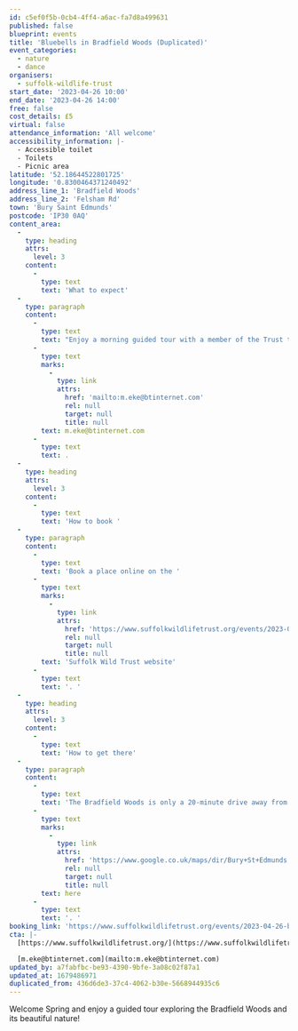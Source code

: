 ```yaml
---
id: c5ef0f5b-0cb4-4ff4-a6ac-fa7d8a499631
published: false
blueprint: events
title: 'Bluebells in Bradfield Woods (Duplicated)'
event_categories:
  - nature
  - dance
organisers:
  - suffolk-wildlife-trust
start_date: '2023-04-26 10:00'
end_date: '2023-04-26 14:00'
free: false
cost_details: £5
virtual: false
attendance_information: 'All welcome'
accessibility_information: |-
  - Accessible toilet
  - Toilets
  - Picnic area
latitude: '52.18644522801725'
longitude: '0.8300464371240492'
address_line_1: 'Bradfield Woods'
address_line_2: 'Felsham Rd'
town: 'Bury Saint Edmunds'
postcode: 'IP30 0AQ'
content_area:
  -
    type: heading
    attrs:
      level: 3
    content:
      -
        type: text
        text: 'What to expect'
  -
    type: paragraph
    content:
      -
        type: text
        text: "Enjoy a morning guided tour with a member of the Trust team, seeing bluebells, birds and maybe orchids. Wear sturdy shoes and bring binoculars if you have them. If you would like more information about the event, please contact email\_"
      -
        type: text
        marks:
          -
            type: link
            attrs:
              href: 'mailto:m.eke@btinternet.com'
              rel: null
              target: null
              title: null
        text: m.eke@btinternet.com
      -
        type: text
        text: .
  -
    type: heading
    attrs:
      level: 3
    content:
      -
        type: text
        text: 'How to book '
  -
    type: paragraph
    content:
      -
        type: text
        text: 'Book a place online on the '
      -
        type: text
        marks:
          -
            type: link
            attrs:
              href: 'https://www.suffolkwildlifetrust.org/events/2023-04-26-bluebells-bradfield-woods'
              rel: null
              target: null
              title: null
        text: 'Suffolk Wild Trust website'
      -
        type: text
        text: '. '
  -
    type: heading
    attrs:
      level: 3
    content:
      -
        type: text
        text: 'How to get there'
  -
    type: paragraph
    content:
      -
        type: text
        text: 'The Bradfield Woods is only a 20-minute drive away from Bury St. Edmunds city centre and there is a free car park available. Alternatively, you can take the 379 bus from Bury St. Edmunds to the Gedding Corner bus stop, then walk 15 minutes to get to the Bradfield Woods. See route '
      -
        type: text
        marks:
          -
            type: link
            attrs:
              href: 'https://www.google.co.uk/maps/dir/Bury+St+Edmunds,+Bury+Saint+Edmunds/Bradfield+Woods+National+Nature+Reserve,+Bradfield+Woods%2FFelsham+Rd,+Bury+Saint+Edmunds+IP30+0AQ/@52.2102296,0.7607323,12.9z/am=t/data=!4m14!4m13!1m5!1m1!1s0x47d81562eecf1ae1:0x2c70565e638e48f9!2m2!1d0.7112514!2d52.2469041!1m5!1m1!1s0x47d9ad87a0c7df6f:0xedfb0ef4e8961a69!2m2!1d0.8300364!2d52.1863786!3e3'
              rel: null
              target: null
              title: null
        text: here
      -
        type: text
        text: '. '
booking_link: 'https://www.suffolkwildlifetrust.org/events/2023-04-26-bluebells-bradfield-woods'
cta: |-
  [https://www.suffolkwildlifetrust.org/](https://www.suffolkwildlifetrust.org/)

  [m.eke@btinternet.com](mailto:m.eke@btinternet.com)
updated_by: a7fabfbc-be93-4390-9bfe-3a08c02f87a1
updated_at: 1679486971
duplicated_from: 436d6de3-37c4-4062-b30e-5668944935c6
---
```

Welcome Spring and enjoy a guided tour exploring the Bradfield Woods and its beautiful nature!